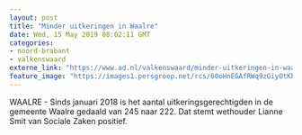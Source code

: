```yaml
---
layout: post
title: "Minder uitkeringen in Waalre"
date: Wed, 15 May 2019 08:02:11 GMT
categories: 
- noord-brabant 
- valkenswaard 
externe_link: "https://www.ad.nl/valkenswaard/minder-uitkeringen-in-waalre~afcfb0bf/"
feature_image: "https://images1.persgroep.net/rcs/60oHnEGAfRWq9zGiyOtKb6mV9qk/diocontent/108267519/_fitwidth/400/?appId=21791a8992982cd8da851550a453bd7f&quality=0.7"
---
```


WAALRE - Sinds januari 2018 is het aantal uitkeringsgerechtigden in de gemeente Waalre gedaald van 245 naar 222. Dat stemt wethouder Lianne Smit van Sociale Zaken positief.
